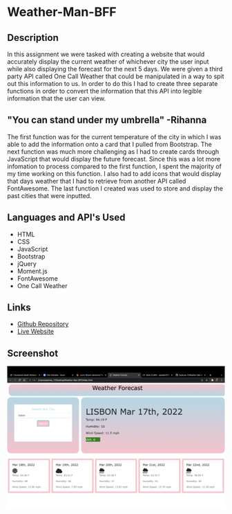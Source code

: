 # Weather-Man-BFF

## Description

In this assignment we were tasked with creating a website that would accurately display the current weather of whichever city the user input while also displaying the forecast for the next 5 days. We were given a third party API called One Call Weather that could be manipulated in a way to spit out this information to us. In order to do this I had to create three separate functions in order to convert the information that this API into legible information that the user can view. 

## "You can stand under my umbrella" -Rihanna

The first function was for the current temperature of the city in which I was able to add the information onto a card that I pulled from Bootstrap. The next function was much more challenging as I had to create cards through JavaScript that would display the future forecast. Since this was a lot more infomation to process compared to the first function, I spent the majority of my time working on this function. I also had to add icons that would display that days weather that I had to retrieve from another API called FontAwesome. The last function I created was used to store and display the past cities that were inputted. 

## Languages and API's Used

- HTML
- CSS
- JavaScript
- Bootstrap
- jQuery
- Moment.js
- FontAwesome
- One Call Weather

## Links

- [Github Repository](https://github.com/SeanLee-17/Weather-Man-BFF)
- [Live Website](https://seanlee-17.github.io/Weather-Man-BFF/)

## Screenshot

![Screenshot](HW7.png)